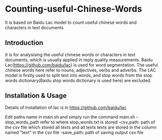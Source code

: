 # Counting-useful-Chinese-Words
It is based on Baidu Lac model to count useful chinese words and characters in text documents

## Introduction
It is for analysising the useful chinese words or characters in text documents, which is usually applied in reply quality measurements.
Baidu Lac(https://github.com/baidu/lac) is used for word segmentation.
The useful chinese words here refer to nouns, adjectives, verbs and adverbs. The LAC model is firstly used to split text into words, and stop words from the stop words dictionary(Baidu stop words dictionary is used here) are excluded.

## Installation & Usage
Details of Installation of lac is in https://github.com/baidu/lac

Edit paths name in main.sh and simply run the command main.sh
    -stop_words_path refer to where stop_words.txt is stored
    -csv_path: path of the csv file which stored all texts and all texts texts are stored in the column named "text" in the csv file
    -save_path: path of saving output csv file


